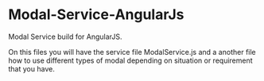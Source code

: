 # Modal-Service-AngularJs
Modal Service build for AngularJS.

On this files you will have the service file ModalService.js and a another file how to use different types of modal depending on situation or requirement that you have.


